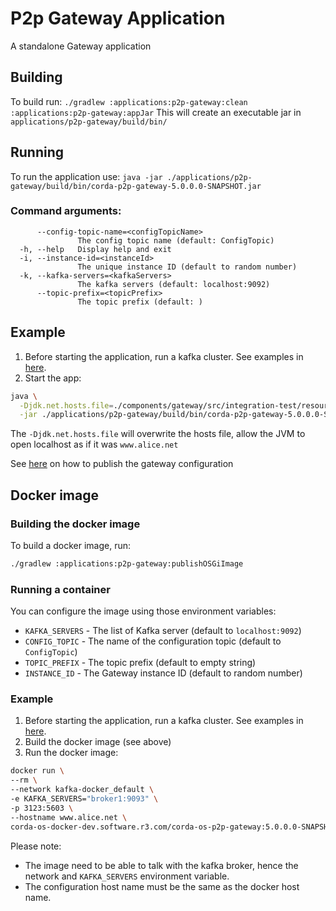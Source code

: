 # P2p Gateway Application
A standalone Gateway application

## Building
To build run:
`./gradlew :applications:p2p-gateway:clean :applications:p2p-gateway:appJar`
This will create an executable jar in `applications/p2p-gateway/build/bin/` 

## Running
To run the application use:
`java -jar ./applications/p2p-gateway/build/bin/corda-p2p-gateway-5.0.0.0-SNAPSHOT.jar`

### Command arguments:
```
      --config-topic-name=<configTopicName>
               The config topic name (default: ConfigTopic)
  -h, --help   Display help and exit
  -i, --instance-id=<instanceId>
               The unique instance ID (default to random number)
  -k, --kafka-servers=<kafkaServers>
               The kafka servers (default: localhost:9092)
      --topic-prefix=<topicPrefix>
               The topic prefix (default: )
```

## Example
1. Before starting the application, run a kafka cluster. See examples in [here](../../testing/message-patterns/README.md).
2. Start the app:
```bash
java \
  -Djdk.net.hosts.file=./components/gateway/src/integration-test/resources/hosts \
  -jar ./applications/p2p-gateway/build/bin/corda-p2p-gateway-5.0.0.0-SNAPSHOT.jar
```

The `-Djdk.net.hosts.file` will overwrite the hosts file, allow the JVM to open localhost as if it was `www.alice.net`

See [here](../tools/p2p-test/configuration-publisher/README.md) on how to publish the gateway configuration


## Docker image
### Building the docker image
To build a docker image, run:
```bash
./gradlew :applications:p2p-gateway:publishOSGiImage
```

### Running a container
You can configure the image using those environment variables:
* `KAFKA_SERVERS` - The list of Kafka server (default to `localhost:9092`)
* `CONFIG_TOPIC` - The  name of the configuration topic (default to `ConfigTopic`)
* `TOPIC_PREFIX` - The topic prefix (default to empty string)
* `INSTANCE_ID` - The Gateway instance ID (default to random number)

### Example
1. Before starting the application, run a kafka cluster. See examples in [here](../../testing/message-patterns/README.md).
2. Build the docker image (see above)
3. Run the docker image:
```bash
docker run \
--rm \
--network kafka-docker_default \
-e KAFKA_SERVERS="broker1:9093" \
-p 3123:5603 \
--hostname www.alice.net \
corda-os-docker-dev.software.r3.com/corda-os-p2p-gateway:5.0.0.0-SNAPSHOT
```
Please note:
* The image need to be able to talk with the kafka broker, hence the network and `KAFKA_SERVERS` environment variable.
* The configuration host name must be the same as the docker host name.
